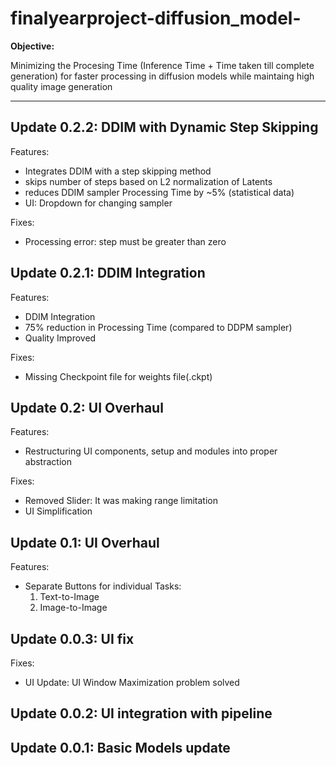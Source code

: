 # finalyearproject-diffusion_model-

**Objective:**

Minimizing the Procesing Time (Inference Time + Time taken till complete generation) for faster processing in diffusion models while maintaing high quality image generation

---

## Update 0.2.2: DDIM with Dynamic Step Skipping

Features:

- Integrates DDIM with a step skipping method
- skips number of steps based on L2 normalization of Latents
- reduces DDIM sampler Processing Time by ~5% (statistical data)
- UI: Dropdown for changing sampler

Fixes:

- Processing error: step must be greater than zero

## Update 0.2.1: DDIM Integration

Features:

- DDIM Integration
- 75% reduction in Processing Time (compared to DDPM sampler)
- Quality Improved

Fixes:

- Missing Checkpoint file for weights file(.ckpt)

## Update 0.2: UI Overhaul

Features:

- Restructuring UI components, setup and modules into proper abstraction

Fixes:

- Removed Slider: It was making range limitation
- UI Simplification

## Update 0.1: UI Overhaul

Features:

- Separate Buttons for individual Tasks:
  1. Text-to-Image
  2. Image-to-Image

## Update 0.0.3: UI fix

Fixes:

- UI Update: UI Window Maximization problem solved

## Update 0.0.2: UI integration with pipeline

## Update 0.0.1: Basic Models update
